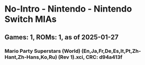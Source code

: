 # No-Intro - Nintendo - Nintendo Switch MIAs
## Games: 1, ROMs: 1, as of 2025-01-27
### Mario Party Superstars (World) (En,Ja,Fr,De,Es,It,Pt,Zh-Hant,Zh-Hans,Ko,Ru) (Rev 1).xci, CRC: d94a413f
